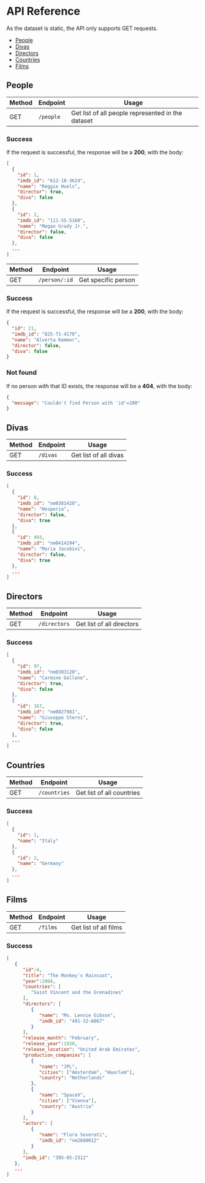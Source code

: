 # API Reference

As the dataset is static, the API only supports GET requests.

* [People](#people)
* [Divas](#divas)
* [Directors](#directors)
* [Countries](#countries)
* [Films](#films)

## People

| Method | Endpoint | Usage |
| ------ | -------- | ----- |
| GET | `/people` | Get list of all people represented in the dataset |

### Success

If the request is successful, the response will be a **200**, with the body:

```json
[
  {
    "id": 1,
    "imdb_id": "612-18-3624",
    "name": "Reggie Huels",
    "director": true,
    "diva": false
  },
  {
    "id": 2,
    "imdb_id": "111-55-5160",
    "name": "Megan Grady Jr.",
    "director": false,
    "diva": false
  },
  ...
]
```

| Method | Endpoint | Usage |
| ------ | -------- | ----- |
| GET | `/person/:id` | Get specific person |

### Success

If the request is successful, the response will be a **200**, with the body:

```json
{
  "id": 21,
  "imdb_id": "825-71-4170",
  "name": "Alverta Kemmer",
  "director": false,
  "diva": false
}
```

### Not found

If no person with that ID exists, the response will be a **404**, with the body:

```json
{
  "message": "Couldn't find Person with 'id'=100"
}
```

## Divas

| Method | Endpoint | Usage |
| ------ | -------- | ----- |
| GET | `/divas` | Get list of all divas |

### Success

```json
[
  {
    "id": 8,
    "imdb_id": "nm0381428",
    "name": "Hesperia",
    "director": false,
    "diva": true
  },
  {
    "id": 493,
    "imdb_id": "nm0414294",
    "name": "Maria Jacobini",
    "director": false,
    "diva": true
  },
  ...
]
```

## Directors

| Method | Endpoint | Usage |
| ------ | -------- | ----- |
| GET | `/directors` | Get list of all directors |

### Success

```json
[
  {
    "id": 97,
    "imdb_id": "nm0303120",
    "name": "Carmine Gallone",
    "director": true,
    "diva": false
  },
  {
    "id": 167,
    "imdb_id": "nm0827981",
    "name": "Giuseppe Sterni",
    "director": true,
    "diva": false
  },
  ...
]
```

## Countries

| Method | Endpoint | Usage |
| ------ | -------- | ----- |
| GET | `/countries` | Get list of all countries |

### Success

```json
[
  {
    "id": 1,
    "name": "Italy"
  },
  {
    "id": 2,
    "name": "Germany"
  },
  ...
]
```

## Films

| Method | Endpoint | Usage |
| ------ | -------- | ----- |
| GET | `/films` | Get list of all films |

### Success

```json
[
   {
      "id":4,
      "title": "The Monkey's Raincoat",
      "year":2004,
      "countries": [
         "Saint Vincent and the Grenadines"
      ],
      "directors": [
         {
            "name": "Ms. Lennie Gibson",
            "imdb_id": "491-32-6067"
         }
      ],
      "release_month": "February",
      "release_year":1920,
      "release_location": "United Arab Emirates",
      "production_companies": [
         {
            "name": "JPL",
            "cities": ["Amsterdam", "Haarlem"],
            "country": "Netherlands"
         },
         {
            "name": "SpaceX",
            "cities": ["Vienna"],
            "country": "Austria"
         }
      ],
      "actors": [
         {
            "name": "Flora Severati",
            "imdb_id": "nm2680012"
         }
      ],
      "imdb_id": "395-05-2312"
   },
   ...
]
```
